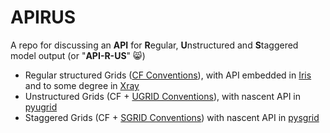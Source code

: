# APIRUS
A repo for discussing an **API** for **R**egular, **U**nstructured and **S**taggered model output  (or "**API-R-US**" :smile_cat:)

* Regular structured Grids ([CF Conventions](http://cfconventions.org/)), with API embedded in [Iris](http://scitools.org.uk/iris/) and to some degree in [Xray](https://github.com/xray/xray)
* Unstructured Grids (CF + [UGRID Conventions](https://github.com/ugrid-conventions/ugrid-conventions/blob/master/README.md)), with nascent API in [pyugrid](https://github.com/pyugrid/pyugrid)
* Staggered Grids (CF + [SGRID Conventions](https://publicwiki.deltares.nl/display/NETCDF/Deltares+proposal+for+Staggered+Grid+data+model)) with nascent API in [pysgrid](https://github.com/sgrid/pysgrid)
